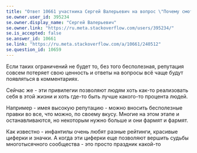 ```yaml
---
title: "Ответ 10661 участника Сергей Валерьевич на вопрос \"Почему смотреть up/downvote'ы можно только после 1к реп.?\""
se.owner.user_id: 395234
se.owner.display_name: "Сергей Валерьевич"
se.owner.link: "https://ru.meta.stackoverflow.com/users/395234/"
se.is_accepted: false
se.answer_id: 10661
se.link: "https://ru.meta.stackoverflow.com/a/10661/240512"
se.question_id: 10659
---
```


Если таких ограничений не будет то, без того бесполезная, репутация совсем потеряет свою ценность и ответы на вопросы всё чаще будут появляться в комментариях.

Сейчас же - эти привилегии позволяют людям хоть как-то реализовать себя в этой жизни и хоть где-то быть лучше какого-то процента людей.

Например - имея высокую репутацию - можно вносить бесполезные правки во все, что можно, по своему вкусу. Многие на этом этапе и останавливаются, но некоторым нужно больше и они фармят и фармят.

Как известно - инфантилы очень любят разные рейтинги, красивые циферки и значки. А когда эти циферки еще позволяют вершить судьбы многотысячного сообщества - это просто праздник какой-то
